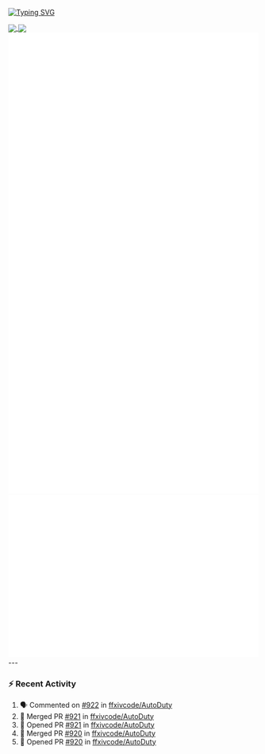 [![Typing SVG](https://readme-typing-svg.demolab.com?font=Fira+Code&duration=1000&pause=1000&multiline=true&repeat=false&width=435&lines=Simon+Latusek+%7C+Gameplay+Engineer)](https://git.io/typing-svg)

<a href="https://github.com/anuraghazra/github-readme-stats">
  <img height=200 align="center" src="https://github-readme-stats.vercel.app/api?username=erdelf&theme=radical" />
</a>
<a href="https://github.com/anuraghazra/convoychat">
  <img height=200 align="center" src="https://streak-stats.demolab.com?user=erdelf&theme=radical&mode=weekly" />
</a>

<picture>
  <img src="/github-metrics.svg" alt="Metrics">
</picture>

<picture>
  <img src="/github-metrics-achievements.svg" alt="Achievements">
</picture>
---

### :zap: Recent Activity
<!--START_SECTION:activity-->
1. 🗣 Commented on [#922](https://github.com/ffxivcode/AutoDuty/issues/922#issuecomment-2814673192) in [ffxivcode/AutoDuty](https://github.com/ffxivcode/AutoDuty)
2. 🎉 Merged PR [#921](https://github.com/ffxivcode/AutoDuty/pull/921) in [ffxivcode/AutoDuty](https://github.com/ffxivcode/AutoDuty)
3. 💪 Opened PR [#921](https://github.com/ffxivcode/AutoDuty/pull/921) in [ffxivcode/AutoDuty](https://github.com/ffxivcode/AutoDuty)
4. 🎉 Merged PR [#920](https://github.com/ffxivcode/AutoDuty/pull/920) in [ffxivcode/AutoDuty](https://github.com/ffxivcode/AutoDuty)
5. 💪 Opened PR [#920](https://github.com/ffxivcode/AutoDuty/pull/920) in [ffxivcode/AutoDuty](https://github.com/ffxivcode/AutoDuty)
<!--END_SECTION:activity-->

<!--
**erdelf/erdelf** is a ✨ _special_ ✨ repository because its `README.md` (this file) appears on your GitHub profile.

Here are some ideas to get you started:

- 🔭 I’m currently working on ...
- 🌱 I’m currently learning ...
- 👯 I’m looking to collaborate on ...
- 🤔 I’m looking for help with ...
- 💬 Ask me about ...
- 📫 How to reach me: ...
- 😄 Pronouns: ...
- ⚡ Fun fact: ...
-->
